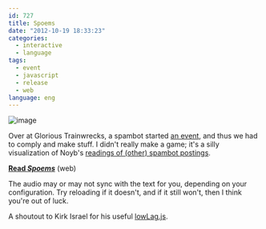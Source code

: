 ```yaml
---
id: 727
title: Spoems
date: "2012-10-19 18:33:23"
categories:
  - interactive
  - language
tags:
  - event
  - javascript
  - release
  - web
language: eng
---
```


![image](/files/2012/10-spoems/spoemsscreen.png "Spoems screenshot")

Over at Glorious Trainwrecks, a spambot started [an event](http://www.glorioustrainwrecks.com/node/4281), and thus we had to comply and make stuff. I didn't really make a game; it's a silly visualization of Noyb's [readings of (other) spambot postings](http://www.glorioustrainwrecks.com/node/1529).

[**Read _Spoems_**](//www.agj.cl/files/games/spoems/) (web)

The audio may or may not sync with the text for you, depending on your configuration. Try reloading if it doesn't, and if it still won't, then I think you're out of luck.

A shoutout to Kirk Israel for his useful [lowLag.js](http://lowlag.alienbill.com/).
